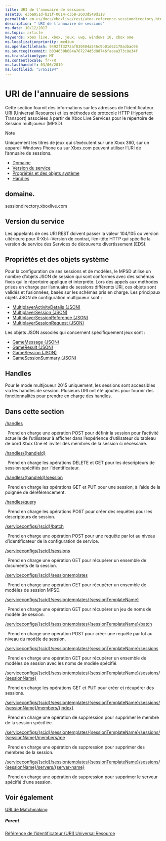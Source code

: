 ```yaml
---
title: URI de l'annuaire de sessions
assetID: e3ba951d-b21f-0014-c358-2603d549d118
permalink: en-us/docs/xboxlive/rest/atoc-reference-sessiondirectory.html
description: " URI de l'annuaire de sessions"
ms.date: 10/12/2017
ms.topic: article
keywords: xbox live, xbox, jeux, uwp, windows 10, xbox one
ms.localizationpriority: medium
ms.openlocfilehash: 9492ff3272af830404a546c9b01d62178adbac96
ms.sourcegitcommit: b034650b684a767274d5d88746faeea373c8e34f
ms.translationtype: MT
ms.contentlocale: fr-FR
ms.lasthandoff: 03/06/2019
ms.locfileid: "57651194"
---
```

# <a name="session-directory-uris"></a>URI de l'annuaire de sessions

Cette section fournit des informations sur les adresses de l’identificateur URI (Universal Resource) et les méthodes de protocole HTTP (Hypertext Transport) associées à partir de Xbox Live Services pour le répertoire de Session multijoueur (MPSD).


> [!NOTE] 
> Uniquement les titres de jeux qui s’exécutent sur une Xbox 360, sur un appareil Windows Phone ou sur Xbox.com peuvent utiliser l’URI de l’annuaire de sessions.  


  * [Domaine](#ID4EUB)
  * [Version du service](#ID4EZB)
  * [Propriétés et des objets système](#ID4EAC)
  * [Handles](#ID4EBE)

<a id="ID4EUB"></a>


## <a name="domain"></a>domaine.
sessiondirectory.xboxlive.com  
<a id="ID4EZB"></a>


## <a name="service-version"></a>Version du service

Les appelants de ces URI REST doivent passer la valeur 104/105 ou version ultérieure pour X-Xbl--Version de contrat, l’en-tête HTTP qui spécifie la version de service des Services de découverte divertissement (EDS).

<a id="ID4EAC"></a>


## <a name="system-objects-and-properties"></a>Propriétés et des objets système

Pour la configuration de ses sessions et de modèles, le MPSD utilise un nombre d’objets JSON de session qui sont conformes avec des schémas fixes qui le répertoire applique et interprète. Lors des appels aux méthodes prises en charge par l’annuaire de sessions différents URI, ces objets sont validés et fusionnées, basés sur les schémas pris en charge. Les principaux objets JSON de configuration multijoueur sont :

   *  [MultiplayerActivityDetails (JSON)](../../json/json-multiplayeractivitydetails.md)
   *  [MultiplayerSession (JSON)](../../json/json-multiplayersession.md)
   *  [MultiplayerSessionReference (JSON)](../../json/json-multiplayersessionreference.md)
   *  [MultiplayerSessionRequest (JSON)](../../json/json-multiplayersessionrequest.md)


Les objets JSON associés qui concernent spécifiquement jeux sont :

   *  [GameMessage (JSON)](../../json/json-gamemessage.md)
   *  [GameResult (JSON)](../../json/json-gameresult.md)
   *  [GameSession (JSON)](../../json/json-gamesession.md)
   *  [GameSessionSummary (JSON)](../../json/json-gamesessionsummary.md)


<a id="ID4EBE"></a>


## <a name="handles"></a>Handles

Pour le mode multijoueur 2015 uniquement, les sessions sont accessibles via les handles de session. Plusieurs URI ont été ajoutés pour fournir des fonctionnalités pour prendre en charge des handles.  
<a id="ID4EFE"></a>


## <a name="in-this-section"></a>Dans cette section

[/handles](uri-handles.md)

&nbsp;&nbsp;Prend en charge une opération POST pour définir la session pour l’activité actuelle de l’utilisateur à afficher dans l’expérience d’utilisateur du tableau de bord Xbox One et inviter des membres de la session si nécessaire.

[/handles/{handleId}](uri-handleshandleid.md)

&nbsp;&nbsp;Prend en charge les opérations DELETE et GET pour les descripteurs de session spécifiés par l’identificateur.

[/handles/{handleId}/session](uri-handleshandleidsession.md)

&nbsp;&nbsp;Prend en charge les opérations GET et PUT pour une session, à l’aide de la poignée de déréférencement.

[/handles/query](uri-handlesquery.md)

&nbsp;&nbsp;Prend en charge les opérations POST pour créer des requêtes pour les descripteurs de session.

[/serviceconfigs/{scid}/batch](uri-serviceconfigsscidbatch.md)

&nbsp;&nbsp;Prend en charge une opération POST pour une requête par lot au niveau d’identificateur de la configuration de service.

[/serviceconfigs/{scid}/sessions](uri-serviceconfigsscidsessions.md)

&nbsp;&nbsp;Prend en charge une opération GET pour récupérer un ensemble de documents de la session.

[/serviceconfigs/{scid}/sessiontemplates](uri-serviceconfigsscidsessiontemplates.md)

&nbsp;&nbsp;Prend en charge une opération GET pour récupérer un ensemble de modèles de session MPSD.

[/serviceconfigs/{scid}/sessiontemplates/{sessionTemplateName}](uri-serviceconfigsscidsessiontemplatessessiontemplatename.md)

&nbsp;&nbsp;Prend en charge une opération GET pour récupérer un jeu de noms de modèle de session.

[/serviceconfigs/{scid}/sessiontemplates/{sessionTemplateName}/batch](uri-serviceconfigscidsessiontemplatessessiontemplatenamebatch.md)

&nbsp;&nbsp;Prend en charge une opération POST pour créer une requête par lot au niveau du modèle de session.

[/serviceconfigs/{scid}/sessiontemplates/{sessionTemplateName}/sessions](uri-serviceconfigsscidsessiontemplatessessiontemplatenamesessions.md)

&nbsp;&nbsp;Prend en charge une opération GET pour récupérer un ensemble de modèles de session avec les noms de modèle spécifié.

[/serviceconfigs/{scid}/sessiontemplates/{sessionTemplateName}/sessions/{sessionName}](uri-serviceconfigsscidsessiontemplatessessiontemplatenamesessionssessionname.md)

&nbsp;&nbsp;Prend en charge les opérations GET et PUT pour créer et récupérer des sessions.

[/serviceconfigs/{scid}/sessiontemplates/{sessionTemplateName}/sessions/{sessionName}/members/{index}](uri-serviceconfigsscidsessiontemplatessessiontemplatenamesessionnamemembersindex.md)

&nbsp;&nbsp;Prend en charge une opération de suppression pour supprimer le membre de la session spécifiée.

[/serviceconfigs/{scid}/sessiontemplates/{sessionTemplateName}/sessions/{sessionName}/members/me](uri-serviceconfigsscidsessiontemplatessessiontemplatenamesessionssessionnamemembersme.md)

&nbsp;&nbsp;Prend en charge une opération de suppression pour supprimer des membres de la session.

[/serviceconfigs/{scid}/sessiontemplates/{sessionTemplateName}/sessions/{sessionName}/servers/{server-name}](uri-serviceconfigsscidsessiontemplatessessiontemplatenamesessionnamemembersservername.md)

&nbsp;&nbsp;Prend en charge une opération de suppression pour supprimer le serveur spécifié d’une session.

<a id="ID4ESF"></a>


## <a name="see-also"></a>Voir également

<a id="ID4EUF"></a>

   [URI de Matchmaking](../matchtickets/atoc-reference-matchtickets.md)


<a id="ID4E1F"></a>


##### <a name="parent"></a>Parent

[Référence de l’identificateur (URI) Universal Resource](../atoc-xboxlivews-reference-uris.md)
